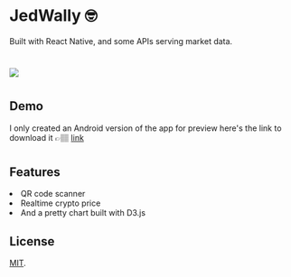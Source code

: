# JedWally 🤓
Built with React Native, and some APIs serving market data.
#
<img src="https://jedshock.com/wp-content/themes/Jedshock/img/others/Screenshot_20210908-230302.png">

#

## Demo
I only created an Android version of the app for preview here's the link to download it 👉🏽 [link](https://jedshock.com/app-release.apk)
#

## Features
<li>QR code scanner</li>
<li>Realtime crypto price </li>
<li>And a pretty chart built with D3.js </li>


## License

[MIT](https://github.com/jedstroke/JedWally/blob/master/LICENSE.txt).

